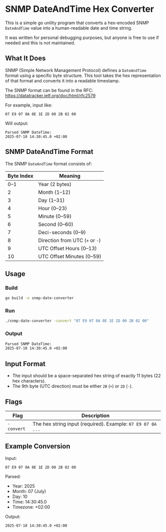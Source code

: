 # SNMP DateAndTime Hex Converter

This is a simple go unility program that converts a hex-encoded SNMP `DateAndTime` value into a human-readable date and time string.

It was written for personal debugging purposes, but anyone is free to use if needed and this is not maintained.

## What It Does

SNMP (Simple Network Management Protocol) defines a `DateAndTime` format using a specific byte structure. This tool takes the hex representation of that format and converts it into a readable timestamp.

The SNMP format can be found in the RFC: https://datatracker.ietf.org/doc/html/rfc2579

For example, input like:

```
07 E9 07 0A 0E 1E 2D 00 2B 02 00
```

Will output:

```
Parsed SNMP DateTime:
2025-07-10 14:30:45.0 +02:00
```

## SNMP DateAndTime Format

The SNMP `DateAndTime` format consists of:

| Byte Index | Meaning                 |
|------------|-------------------------|
| 0–1        | Year (2 bytes)          |
| 2          | Month (1–12)            |
| 3          | Day (1–31)              |
| 4          | Hour (0–23)             |
| 5          | Minute (0–59)           |
| 6          | Second (0–60)           |
| 7          | Deci-seconds (0–9)      |
| 8          | Direction from UTC (`+` or `-`) |
| 9          | UTC Offset Hours (0–13) |
| 10         | UTC Offset Minutes (0–59) |

## Usage

### Build

```bash
go build -o snmp-date-converter
```

### Run

```bash
./snmp-date-converter -convert "07 E9 07 0A 0E 1E 2D 00 2B 02 00"
```

### Output

```bash
Parsed SNMP DateTime:
2025-07-10 14:30:45.0 +02:00
```

## Input Format

- The input should be a space-separated hex string of exactly 11 bytes (22 hex characters).
- The 9th byte (UTC direction) must be either `2B` (`+`) or `2D` (`-`).

## Flags

| Flag         | Description                                                   |
|--------------|---------------------------------------------------------------|
| `-convert`   | The hex string input (required). Example: `07 E9 07 0A ...`   |

## Example Conversion

Input:
```
07 E9 07 0A 0E 1E 2D 00 2B 02 00
```

Parsed:
- Year: 2025
- Month: 07 (July)
- Day: 10
- Time: 14:30:45.0
- Timezone: +02:00

Output:
```
2025-07-10 14:30:45.0 +02:00
```

